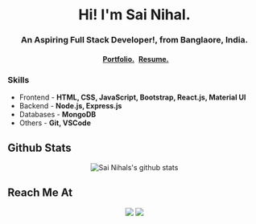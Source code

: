 <h1 align="center">Hi! I'm Sai Nihal. </h1>
<h3 align="center">An Aspiring Full Stack Developer!, from Banglaore, India. </h3>
<h4 align="center"> <a href="http://sainihal.github.io" style="margin:5px">Portfolio.</a> <a href="http://sainihal.github.io" stlye="margin:5px">Resume.</a></h4>
<!-- <h4 align="center"><a href="http://sainihal.github.io">Resume</a></h4> -->

### Skills

- Frontend - **HTML, CSS, JavaScript, Bootstrap, React.js, Material UI**
- Backend - **Node.js, Express.js**
- Databases - **MongoDB**
- Others - **Git, VSCode**

<h2 align="left">Github Stats</h2>
<p align="center">

<img align="center" src="https://github-readme-stats.vercel.app/api?username=sainihal&count_private=true&&show_icons=true&theme=tokyonight&count_private=true&line_height=32" alt="Sai Nihals's github stats" />  
</p>

<h2 align="left">Reach Me At</h2>

<p align="center">
<a href="mailto:sainihal13@gmail.com"><img src="https://img.shields.io/badge/-GMAIL-D14836?style=for-the-badge&logo=gmail&logoColor=white"></a> 
<a href="https://www.linkedin.com/in/sai-nihal-apuri-2a53a7a1/"><img src="https://img.shields.io/badge/-LINKEDIN-0077B5?style=for-the-badge&logo=linkedin&logoColor=white"></a>
</p>
